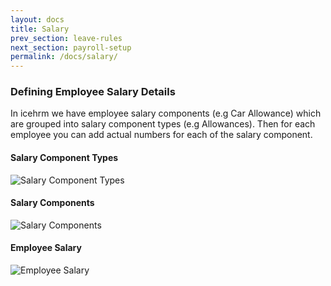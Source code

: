 ```yaml
---
layout: docs
title: Salary
prev_section: leave-rules
next_section: payroll-setup
permalink: /docs/salary/
---
```


### Defining Employee Salary Details

In icehrm we have employee salary components (e.g Car Allowance) which are grouped into salary
component types (e.g Allowances). Then for each employee you can add actual numbers for each of the
salary component.

#### Salary Component Types

![Salary Component Types](https://icehrm.com/blog/wp-content/uploads/2016/09/Salary-Component-Types-icehrm.png)

#### Salary Components

![Salary Components](https://icehrm.com/blog/wp-content/uploads/2016/09/Salary-Components-IceHrm.png)

#### Employee Salary

![Employee Salary](https://icehrm.com/blog/wp-content/uploads/2016/09/Employee-salary-icehrm.png)